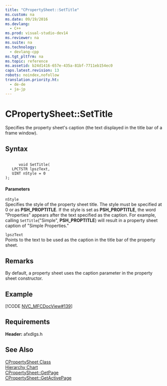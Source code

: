 ```yaml
---
title: "CPropertySheet::SetTitle"
ms.custom: na
ms.date: 09/19/2016
ms.devlang: 
  - C++
ms.prod: visual-studio-dev14
ms.reviewer: na
ms.suite: na
ms.technology: 
  - devlang-cpp
ms.tgt_pltfrm: na
ms.topic: reference
ms.assetid: b24d1416-657e-435a-81bf-7711eb154ec0
caps.latest.revision: 13
robots: noindex,nofollow
translation.priority.ht: 
  - de-de
  - ja-jp
---
```

# CPropertySheet::SetTitle
Specifies the property sheet's caption (the text displayed in the title bar of a frame window).  
  
## Syntax  
  
```  
  
      void SetTitle(  
   LPCTSTR lpszText,  
   UINT nStyle = 0   
);  
```  
  
#### Parameters  
 `nStyle`  
 Specifies the style of the property sheet title. The style must be specified at 0 or as **PSH_PROPTITLE**. If the style is set as **PSH_PROPTITLE**, the word "Properties" appears after the text specified as the caption. For example, calling `SetTitle`("Simple", **PSH_PROPTITLE**) will result in a property sheet caption of "Simple Properties."  
  
 `lpszText`  
 Points to the text to be used as the caption in the title bar of the property sheet.  
  
## Remarks  
 By default, a property sheet uses the caption parameter in the property sheet constructor.  
  
## Example  
 [!CODE [NVC_MFCDocView#139](../CodeSnippet/VS_Snippets_Cpp/NVC_MFCDocView#139)]  
  
## Requirements  
 **Header:** afxdlgs.h  
  
## See Also  
 [CPropertySheet Class](../vs140/CPropertySheet-Class.md)   
 [Hierarchy Chart](../vs140/Hierarchy-Chart.md)   
 [CPropertySheet::GetPage](../vs140/CPropertySheet--GetPage.md)   
 [CPropertySheet::GetActivePage](../vs140/CPropertySheet--GetActivePage.md)